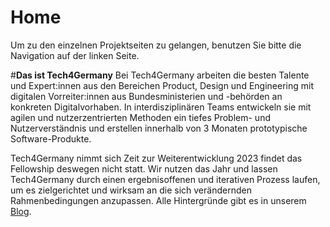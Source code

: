 # Home

Um zu den einzelnen Projektseiten zu gelangen, benutzen Sie bitte die Navigation auf der linken Seite.

#**Das ist Tech4Germany**
Bei Tech4Germany arbeiten die besten Talente und Expert:innen aus den Bereichen Product, Design und Engineering mit digitalen Vorreiter:innen aus Bundesministerien und -behörden an konkreten Digitalvorhaben. In interdisziplinären Teams entwickeln sie mit agilen und nutzerzentrierten Methoden ein tiefes Problem- und Nutzerverständnis und erstellen innerhalb von 3 Monaten prototypische Software-Produkte.

Tech4Germany nimmt sich Zeit zur Weiterentwicklung
2023 findet das Fellowship deswegen nicht statt. Wir nutzen das Jahr und lassen Tech4Germany durch einen ergebnisoffenen und iterativen Prozess laufen, um es zielgerichtet und wirksam an die sich verändernden Rahmenbedingungen anzupassen. Alle Hintergründe gibt es in unserem [Blog](https://digitalservice.bund.de/blog/tech4germany-2023-weiterentwicklung). 